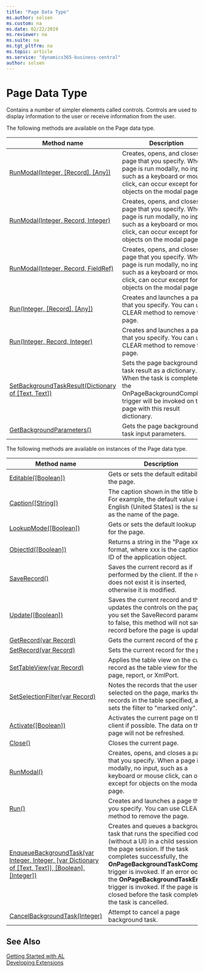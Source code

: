 ```yaml
---
title: "Page Data Type"
ms.author: solsen
ms.custom: na
ms.date: 02/22/2019
ms.reviewer: na
ms.suite: na
ms.tgt_pltfrm: na
ms.topic: article
ms.service: "dynamics365-business-central"
author: solsen
---
```

[//]: # (START>DO_NOT_EDIT)
[//]: # (IMPORTANT:Do not edit any of the content between here and the END>DO_NOT_EDIT.)
[//]: # (Any modifications should be made in the .xml files in the ModernDev repo.)
# Page Data Type
Contains a number of simpler elements called controls. Controls are used to display information to the user or receive information from the user.


The following methods are available on the Page data type.


|Method name|Description|
|-----------|-----------|
|[RunModal(Integer, [Record], [Any])](page-runmodal-integer-table-joker-method.md)|Creates, opens, and closes a page that you specify. When a page is run modally, no input, such as a keyboard or mouse click, can occur except for objects on the modal page.|
|[RunModal(Integer, Record, Integer)](page-runmodal-integer-table-integer-method.md)|Creates, opens, and closes a page that you specify. When a page is run modally, no input, such as a keyboard or mouse click, can occur except for objects on the modal page.|
|[RunModal(Integer, Record, FieldRef)](page-runmodal-integer-table-fieldref-method.md)|Creates, opens, and closes a page that you specify. When a page is run modally, no input, such as a keyboard or mouse click, can occur except for objects on the modal page.|
|[Run(Integer, [Record], [Any])](page-run-integer-table-joker-method.md)|Creates and launches a page that you specify. You can use CLEAR method to remove the page.|
|[Run(Integer, Record, Integer)](page-run-integer-table-integer-method.md)|Creates and launches a page that you specify. You can use CLEAR method to remove the page.|
|[SetBackgroundTaskResult(Dictionary of [Text, Text])](page-setbackgroundtaskresult-method.md)|Sets the page background task result as a dictionary. When the task is completed, the OnPageBackgroundCompleted trigger will be invoked on the page with this result dictionary.|
|[GetBackgroundParameters()](page-getbackgroundparameters-method.md)|Gets the page background task input parameters.|

The following methods are available on instances of the Page data type.

|Method name|Description|
|-----------|-----------|
|[Editable([Boolean])](page-editable-method.md)|Gets or sets the default editability of the page.|
|[Caption([String])](page-caption-method.md)|The caption shown in the title bar. For example, the default value in English (United States) is the same as the name of the page.|
|[LookupMode([Boolean])](page-lookupmode-method.md)|Gets or sets the default lookup mode for the page.|
|[ObjectId([Boolean])](page-objectid-method.md)|Returns a string in the "Page xxx" format, where xxx is the caption or ID of the application object.|
|[SaveRecord()](page-saverecord-method.md)|Saves the current record as if performed by the client. If the record does not exist it is inserted, otherwise it is modified.|
|[Update([Boolean])](page-update-method.md)|Saves the current record and then updates the controls on the page. If you set the SaveRecord parameter to false, this method will not save the record before the page is updated.|
|[GetRecord(var Record)](page-getrecord-method.md)|Gets the current record of the page.|
|[SetRecord(var Record)](page-setrecord-method.md)|Sets the current record for the page.|
|[SetTableView(var Record)](page-settableview-method.md)|Applies the table view on the current record as the table view for the page, report, or XmlPort.|
|[SetSelectionFilter(var Record)](page-setselectionfilter-method.md)|Notes the records that the user has selected on the page, marks those records in the table specified, and sets the filter to "marked only".|
|[Activate([Boolean])](page-activate-method.md)|Activates the current page on the client if possible. The data on the page will not be refreshed.|
|[Close()](page-close-method.md)|Closes the current page.|
|[RunModal()](page-runmodal--method.md)|Creates, opens, and closes a page that you specify. When a page is run modally, no input, such as a keyboard or mouse click, can occur except for objects on the modal page.|
|[Run()](page-run--method.md)|Creates and launches a page that you specify. You can use CLEAR method to remove the page.|
|[EnqueueBackgroundTask(var Integer, Integer, [var Dictionary of [Text, Text]], [Boolean], [Integer])](page-enqueuebackgroundtask-method.md)|Creates and queues a background task that runs the specified codeunit (without a UI) in a child session of the page session. If the task completes successfully, the **OnPageBackgroundTaskCompleted** trigger is invoked. If an error occurs, the **OnPageBackgroundTaskError** trigger is invoked. If the page is closed before the task completes, the task is cancelled.|
|[CancelBackgroundTask(Integer)](page-cancelbackgroundtask-method.md)|Attempt to cancel a page background task.|

[//]: # (IMPORTANT: END>DO_NOT_EDIT)
## See Also
[Getting Started with AL](../../devenv-get-started.md)  
[Developing Extensions](../../devenv-dev-overview.md)  